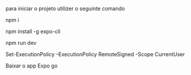 para iniciar o projeto utilizer o seguinte comando

npm i

npm install -g expo-cli

npm run dev

Set-ExecutionPolicy -ExecutionPolicy RemoteSigned -Scope CurrentUser

Baixar o app Expo go 

